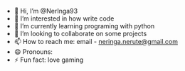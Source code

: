 - 👋 Hi, I’m @NerInga93
- 👀 I’m interested in how write code
- 🌱 I’m currently learning programing with python
- 💞️ I’m looking to collaborate on some projects
- 📫 How to reach me: email - neringa.nerute@gmail.com
- 😄 Pronouns: 
- ⚡ Fun fact: love gaming

<!---
NerInga93/NerInga93 is a ✨ special ✨ repository because its `README.md` (this file) appears on your GitHub profile.
You can click the Preview link to take a look at your changes.
--->
